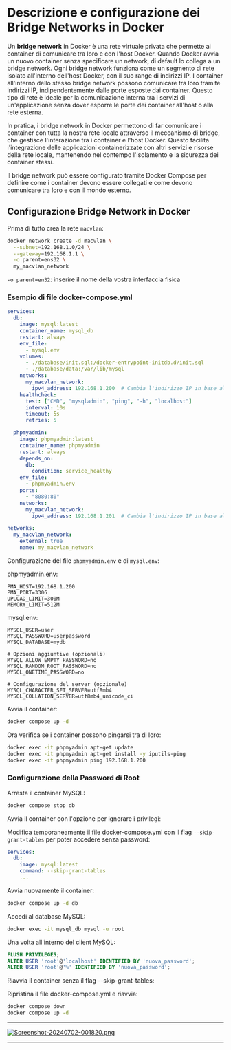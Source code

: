 # Descrizione e configurazione dei Bridge Networks in Docker

Un **bridge network** in Docker è una rete virtuale privata che permette ai container di comunicare tra loro e con l'host Docker. Quando Docker avvia un nuovo container senza specificare un network, di default lo collega a un bridge network. Ogni bridge network funziona come un segmento di rete isolato all'interno dell'host Docker, con il suo range di indirizzi IP. I container all'interno dello stesso bridge network possono comunicare tra loro tramite indirizzi IP, indipendentemente dalle porte esposte dai container. Questo tipo di rete è ideale per la comunicazione interna tra i servizi di un'applicazione senza dover esporre le porte dei container all'host o alla rete esterna.

In pratica, i bridge network in Docker permettono di far comunicare i container con tutta la nostra rete locale attraverso il meccanismo di bridge, che gestisce l'interazione tra i container e l'host Docker. Questo facilita l'integrazione delle applicazioni containerizzate con altri servizi e risorse della rete locale, mantenendo nel contempo l'isolamento e la sicurezza dei container stessi.

Il bridge network può essere configurato tramite Docker Compose per definire come i container devono essere collegati e come devono comunicare tra loro e con il mondo esterno.

## Configurazione Bridge Network in Docker
Prima di tutto crea la rete `macvlan`:

```bash
docker network create -d macvlan \
  --subnet=192.168.1.0/24 \
  --gateway=192.168.1.1 \
  -o parent=ens32 \
  my_macvlan_network
```

`-o parent=en32`: inserire il nome della vostra interfaccia fisica

### Esempio di file docker-compose.yml

```yaml
services:
  db:
    image: mysql:latest
    container_name: mysql_db
    restart: always
    env_file:
      - mysql.env
    volumes:
      - ./database/init.sql:/docker-entrypoint-initdb.d/init.sql
      - ./database/data:/var/lib/mysql
    networks:
      my_macvlan_network:
        ipv4_address: 192.168.1.200  # Cambia l'indirizzo IP in base alla tua rete
    healthcheck:
      test: ["CMD", "mysqladmin", "ping", "-h", "localhost"]
      interval: 10s
      timeout: 5s
      retries: 5

  phpmyadmin:
    image: phpmyadmin:latest
    container_name: phpmyadmin
    restart: always
    depends_on:
      db:
        condition: service_healthy
    env_file:
      - phpmyadmin.env
    ports:
      - "8080:80"
    networks:
      my_macvlan_network:
        ipv4_address: 192.168.1.201  # Cambia l'indirizzo IP in base alla tua rete

networks:
  my_macvlan_network:
    external: true
    name: my_macvlan_network
```

Configurazione del file `phpmyadmin.env` e di `mysql.env`:

phpmyadmin.env:
```
PMA_HOST=192.168.1.200
PMA_PORT=3306
UPLOAD_LIMIT=300M
MEMORY_LIMIT=512M
```

mysql.env:
```
MYSQL_USER=user
MYSQL_PASSWORD=userpassword
MYSQL_DATABASE=mydb

# Opzioni aggiuntive (opzionali)
MYSQL_ALLOW_EMPTY_PASSWORD=no
MYSQL_RANDOM_ROOT_PASSWORD=no
MYSQL_ONETIME_PASSWORD=no

# Configurazione del server (opzionale)
MYSQL_CHARACTER_SET_SERVER=utf8mb4
MYSQL_COLLATION_SERVER=utf8mb4_unicode_ci
```

Avvia il container:
```bash
docker compose up -d
```

Ora verifica se i container possono pingarsi tra di loro:
```bash
docker exec -it phpmyadmin apt-get update
docker exec -it phpmyadmin apt-get install -y iputils-ping
docker exec -it phpmyadmin ping 192.168.1.200

```

### Configurazione della Password di Root

Arresta il container MySQL:

```bash
docker compose stop db
```
Avvia il container con l'opzione per ignorare i privilegi:

Modifica temporaneamente il file docker-compose.yml con il flag `--skip-grant-tables` per poter accedere senza password:

```yaml
services:
  db:
    image: mysql:latest
    command: --skip-grant-tables
    ...
```

Avvia nuovamente il container:

```bash
docker compose up -d db
```

Accedi al database MySQL:

```bash
docker exec -it mysql_db mysql -u root
```

Una volta all'interno del client MySQL:

```sql
FLUSH PRIVILEGES;
ALTER USER 'root'@'localhost' IDENTIFIED BY 'nuova_password';
ALTER USER 'root'@'%' IDENTIFIED BY 'nuova_password';
```

Riavvia il container senza il flag --skip-grant-tables:

Ripristina il file docker-compose.yml e riavvia:

```bash
docker compose down
docker compose up -d
```
---


[![Screenshot-20240702-001820.png](https://i.postimg.cc/NfjsZCD0/Screenshot-20240702-001820.png)](https://postimg.cc/kDLPbckr)

---